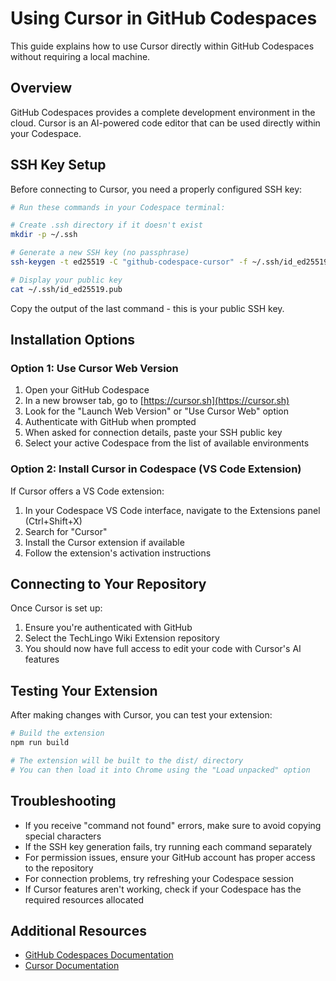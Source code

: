 
# Using Cursor in GitHub Codespaces

This guide explains how to use Cursor directly within GitHub Codespaces without requiring a local machine.

## Overview

GitHub Codespaces provides a complete development environment in the cloud. Cursor is an AI-powered code editor that can be used directly within your Codespace.

## SSH Key Setup

Before connecting to Cursor, you need a properly configured SSH key:

```bash
# Run these commands in your Codespace terminal:

# Create .ssh directory if it doesn't exist
mkdir -p ~/.ssh

# Generate a new SSH key (no passphrase)
ssh-keygen -t ed25519 -C "github-codespace-cursor" -f ~/.ssh/id_ed25519 -N ""

# Display your public key
cat ~/.ssh/id_ed25519.pub
```

Copy the output of the last command - this is your public SSH key.

## Installation Options

### Option 1: Use Cursor Web Version

1. Open your GitHub Codespace
2. In a new browser tab, go to [https://cursor.sh](https://cursor.sh)
3. Look for the "Launch Web Version" or "Use Cursor Web" option
4. Authenticate with GitHub when prompted
5. When asked for connection details, paste your SSH public key
6. Select your active Codespace from the list of available environments

### Option 2: Install Cursor in Codespace (VS Code Extension)

If Cursor offers a VS Code extension:

1. In your Codespace VS Code interface, navigate to the Extensions panel (Ctrl+Shift+X)
2. Search for "Cursor"
3. Install the Cursor extension if available
4. Follow the extension's activation instructions

## Connecting to Your Repository

Once Cursor is set up:

1. Ensure you're authenticated with GitHub
2. Select the TechLingo Wiki Extension repository
3. You should now have full access to edit your code with Cursor's AI features

## Testing Your Extension

After making changes with Cursor, you can test your extension:

```bash
# Build the extension
npm run build

# The extension will be built to the dist/ directory
# You can then load it into Chrome using the "Load unpacked" option
```

## Troubleshooting

- If you receive "command not found" errors, make sure to avoid copying special characters
- If the SSH key generation fails, try running each command separately
- For permission issues, ensure your GitHub account has proper access to the repository
- For connection problems, try refreshing your Codespace session
- If Cursor features aren't working, check if your Codespace has the required resources allocated

## Additional Resources

- [GitHub Codespaces Documentation](https://docs.github.com/en/codespaces)
- [Cursor Documentation](https://cursor.sh/docs)
